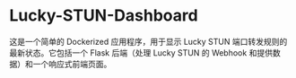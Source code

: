 # Lucky-STUN-Dashboard
这是一个简单的 Dockerized 应用程序，用于显示 Lucky STUN 端口转发规则的最新状态。它包括一个 Flask 后端（处理 Lucky STUN 的 Webhook 和提供数据）和一个响应式前端页面。
